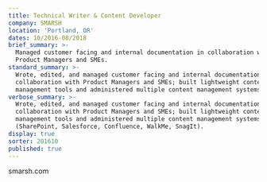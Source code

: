 ```yaml
---
title: Technical Writer & Content Developer
company: SMARSH
location: 'Portland, OR'
dates: 10/2016-08/2018
brief_summary: >-
  Managed customer facing and internal documentation in collaboration with
  Product Managers and SMEs.
standard_summary: >-
  Wrote, edited, and managed customer facing and internal documentation in
  collaboration with Product Managers and SMEs; built lightweight content
  management tools and administered multiple content management systems.
verbose_summary: >-
  Wrote, edited, and managed customer facing and internal documentation in
  collaboration with Product Managers and SMEs; built lightweight content
  management tools and administered multiple content management systems
  (SharePoint, Salesforce, Confluence, WalkMe, SnagIt).
display: true
sorter: 201610
published: true
---
```

smarsh.com
